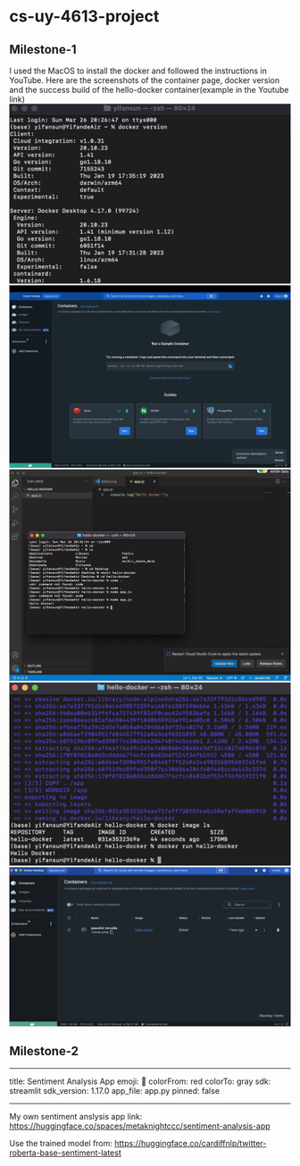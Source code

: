 # cs-uy-4613-project
## Milestone-1
I used the MacOS to install the docker and followed the instructions in YouTube. Here are the screenshots of the container page, docker version and the success build of the hello-docker container(example in the Youtube link)
![p1](./img/1.png)
![p2](./img/2.png)
![p3](./img/3.png)
![p4](./img/4.png)
![p5](./img/5.png)

## Milestone-2

---
title: Sentiment Analysis App
emoji: 🐠
colorFrom: red
colorTo: gray
sdk: streamlit
sdk_version: 1.17.0
app_file: app.py
pinned: false

---


My own sentiment anslysis app link: https://huggingface.co/spaces/metaknightccc/sentiment-analysis-app


Use the trained model from: https://huggingface.co/cardiffnlp/twitter-roberta-base-sentiment-latest